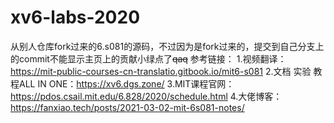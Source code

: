 # xv6-labs-2020
从别人仓库fork过来的6.s081的源码，不过因为是fork过来的，提交到自己分支上的commit不能显示主页上的贡献小绿点了~~qaq~~
参考链接：
1.视频翻译：https://mit-public-courses-cn-translatio.gitbook.io/mit6-s081
2.文档 实验 教程ALL IN ONE：https://xv6.dgs.zone/
3.MIT课程官网：https://pdos.csail.mit.edu/6.828/2020/schedule.html
4.大佬博客：https://fanxiao.tech/posts/2021-03-02-mit-6s081-notes/
